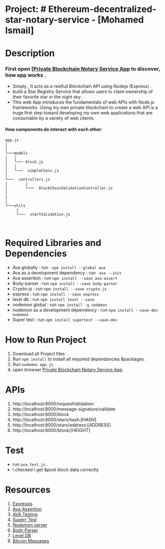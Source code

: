 
# Project: # Ethereum-decentralized-star-notary-service - [Mohamed Ismail]

# Description
  
  ### First open [[Private Blockchain Notary Service App](http://localhost:8000/book/:id) to discover, how app works .
  - Simply , It acts as a restfull Blockchain API using Nodejs (Express)   .
  - build a Star Registry Service that allows users to claim ownership of their favorite star in the night sky.
  - This web App introduces the fundamentals of web APIs with Node.js frameworks. Using my own private blockchain to create a web API is a huge first step toward developing my own web applications that are consumable by a variety of web clients.
  

  #### How  components do interact with each other:

```
app.js
│     
│
└───models 
│   │  
│   └─── block.js
│   │        
│   └───  simpleChain.js
│     
└───  controllers.js   
|        │
|        └───  blockChainValidationController.js
|
|
|
└───utils   
     | 
     └───  startValidation.js
        
    
 ``` 

# Required Libraries and Dependencies
   - Ava globally  : run ` npm install --global ava`
   - Ava as a development dependency : run ` ava --init`
   - Ava assertion : run `npm install --save ava-assert`
   - Body-parser : run `npm install --save body-parser`
   - Crypto-js : run `npm install --save crypto-js`
   - express : run `npm install --save express`
   - level db : run `npm install level --save`
   - nodemon global : run `npm install -g nodemon`
   - nodemon as a development dependency : run `npm install --save-dev nodemon`
   - Super test   : run `npm install supertest --save-dev` 

   
   

# How to Run Project 
   1.  Download all Project files
   2.  Run `npm install` to install all required dependancies &packages .
   3.  Run `nodemon app.js`
   4.  open browser [Private Blockchain Notary Service App](http://localhost:8000/book/5)
 
 # APIs
   1.  http://localhost:8000/requestValidation.
   2.  http://localhost:8000/message-signature/validate
   3.  http://localhost:8000/block
   4.  http://localhost:8000/stars/hash:[HASH]
   5.  http://localhost:8000/stars/address:[ADDRESS]
   6.  http://localhost:8000/block/[HEIGHT]
  
 
# Test
  - run `ava test.js` .
  - I checked I get &post block data correctly



# Resources
 
   1. [Expressjs](https://www.npmjs.com/package/express)
   2. [Ava-Assertion](https://github.com/avajs/ava-assert)
   3. [AVA Testing](https://github.com/avajs/ava)
   4. [Superr Test](https://www.npmjs.com/package/supertest)
   5. [Nodemon server](https://github.com/remy/nodemon)
   6. [Body Parser](https://www.npmjs.com/package/body-parser)
   7. [Level DB](https://www.npmjs.com/package/level)
   8. [Bitcoin Messages ](https://github.com/bitcoinjs/bitcoinjs-message)
